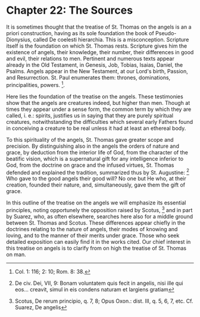 # Chapter 22: The Sources

It is sometimes thought that the treatise of St. Thomas on the angels is an a priori construction, having as its sole foundation the book of Pseudo-Dionysius, called De coelesti hierarchia. This is a misconception. Scripture itself is the foundation on which St. Thomas rests. Scripture gives him the existence of angels, their knowledge, their number, their differences in good and evil, their relations to men. Pertinent and numerous texts appear already in the Old Testament, in Genesis, Job, Tobias, Isaias, Daniel, the Psalms. Angels appear in the New Testament, at our Lord's birth, Passion, and Resurrection. St. Paul enumerates them: thrones, dominations, principalities, powers. [^593].

Here lies the foundation of the treatise on the angels. These testimonies show that the angels are creatures indeed, but higher than men. Though at times they appear under a sense form, the common term by which they are called, i. e.: spirits, justifies us in saying that they are purely spiritual creatures, notwithstanding the difficulties which several early Fathers found in conceiving a creature to be real unless it had at least an ethereal body.

To this spirituality of the angels, St. Thomas gave greater scope and precision. By distinguishing also in the angels the orders of nature and grace, by deduction from the interior life of God, from the character of the beatific vision, which is a supernatural gift for any intelligence inferior to God, from the doctrine on grace and the infused virtues, St. Thomas defended and explained the tradition, summarized thus by St. Augustine: [^594] Who gave to the good angels their good will? No one but He who, at their creation, founded their nature, and, simultaneously, gave them the gift of grace.

In this outline of the treatise on the angels we will emphasize its essential principles, noting opportunely the opposition raised by Scotus, [^595] and in part by Suarez, who, as often elsewhere, searches here also for a middle ground between St. Thomas and Scotus. These differences appear chiefly in the doctrines relating to the nature of angels, their modes of knowing and loving, and to the manner of their merits under grace. Those who seek detailed exposition can easily find it in the works cited. Our chief interest in this treatise on angels is to clarify from on high the treatise of St. Thomas on man.

[^593]: Col. 1: 116; 2: 10; Rom. 8: 38.

[^594]: De civ. Dei, VII, 9: Bonam voluntatem quis fecit in angelis, nisi ille qui eos... creavit, simul in eis condens naturam et largiens gratiam

[^595]: Scotus, De rerum principio, q. 7, 8; Opus Oxon.: dist. III, q. 5, 6, 7, etc. Cf. Suarez, De angelis
